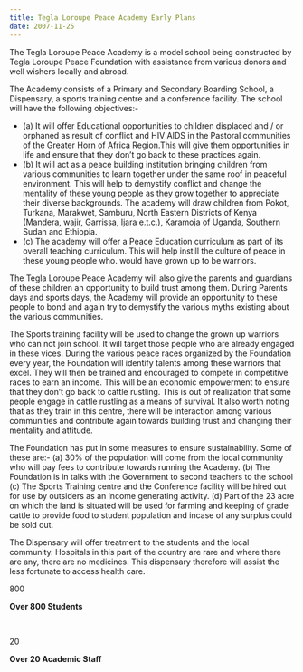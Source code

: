```yaml
---
title: Tegla Loroupe Peace Academy Early Plans
date: 2007-11-25
---
```

The Tegla Loroupe Peace Academy is a model school being constructed by Tegla Loroupe Peace Foundation with assistance from various donors and well wishers locally and abroad. 

The Academy consists of a Primary and Secondary Boarding School, a Dispensary, a sports training centre and a conference facility.
The school will have the following objectives:-

* (a)  It will offer Educational opportunities to children displaced and / or orphaned as       result of conflict and HIV AIDS in the Pastoral communities of the Greater Horn of       Africa Region.This will give them opportunities in life and ensure that they don’t go       back to these practices again.
* (b)  It will act as a peace building institution bringing children from various communities       to learn together under the same roof in peaceful environment. This will help to       demystify conflict and change the mentality of these young people as they grow       together to appreciate their diverse backgrounds. The academy will draw children       from Pokot, Turkana, Marakwet, Samburu, North Eastern Districts of Kenya (Mandera, wajir, Garrissa, Ijara e.t.c.), Karamoja of Uganda, Southern Sudan and Ethiopia.
* (c)  The academy will offer a Peace Education curriculum as part of its overall teaching       curriculum. This will help instill the culture of peace in these young people who. would have grown up to be warriors.

The Tegla Loroupe Peace Academy will also give the parents and guardians of these children an opportunity to build trust among them. During Parents days and sports days, the Academy will provide an opportunity to these people to bond and again try to demystify the various myths existing about the various communities.

The Sports training facility will be used to change the grown up warriors who can not join school. It will target those people who are already engaged in these vices. During the various peace races organized by the Foundation every year, the Foundation will identify talents among these warriors that excel. They will then be trained and encouraged to compete in competitive races to earn an income. This will be an economic empowerment to ensure that they don’t go back to cattle rustling. This is out of realization that some people engage in cattle rustling as a means of survival. It also worth noting that as they train in this centre, there will be interaction among various communities and contribute again towards building trust and changing their mentality and attitude.

The Foundation has put in some measures to ensure sustainability.
Some of these are:-
(a)  30% of the population will come from the local community who will pay fees to       contribute towards running the Academy.
(b)  The Foundation is in talks with the Government to second teachers to the school (c)  The Sports Training centre and the Conference facility will be hired out for use by       outsiders as an income generating activity.
(d)  Part of the 23 acre on which the land is situated will be used for farming and       keeping of grade cattle to provide food to student population and incase of any       surplus could be sold out.

The Dispensary will offer treatment to the students and the local community. Hospitals in this part of the country are rare and where there are any, there are no medicines. This dispensary therefore will assist the less fortunate to access health care.





800

**Over 800 Students** 

 

20

**Over 20 Academic Staff**
